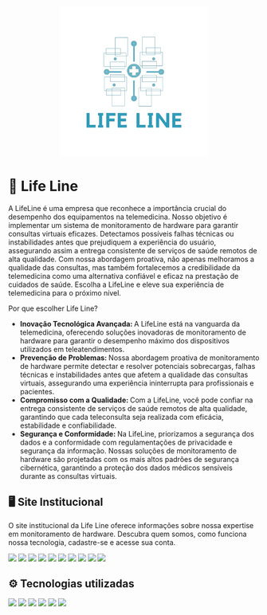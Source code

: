 <h3 align="center">
  <img src="https://github.com/LifeLine-2ADSA/Site-Institucional/blob/main/public/home/assets/images/logoLifeLine.png" alt="Life Line logo" height="300px"/>
</h3>

# 💙 Life Line 
<p>
A LifeLine é uma empresa que reconhece a importância crucial do desempenho dos equipamentos na telemedicina. Nosso objetivo é implementar um sistema de monitoramento de hardware para garantir consultas virtuais eficazes. Detectamos possíveis falhas técnicas ou instabilidades antes que prejudiquem a experiência do usuário, assegurando assim a entrega consistente de serviços de saúde remotos de alta qualidade. Com nossa abordagem proativa, não apenas melhoramos a qualidade das consultas, mas também fortalecemos a credibilidade da telemedicina como uma alternativa confiável e eficaz na prestação de cuidados de saúde. Escolha a LifeLine e eleve sua experiência de telemedicina para o próximo nível.

Por que escolher Life Line?
- <b>Inovação Tecnológica Avançada: </b> A LifeLine está na vanguarda da telemedicina, oferecendo soluções inovadoras de monitoramento de hardware para garantir o desempenho máximo dos dispositivos utilizados em teleatendimentos.
- <b> Prevenção de Problemas: </b> Nossa abordagem proativa de monitoramento de hardware permite detectar e resolver potenciais sobrecargas, falhas técnicas e instabilidades antes que afetem a qualidade das consultas virtuais, assegurando uma experiência ininterrupta para profissionais e pacientes.
- <b> Compromisso com a Qualidade: </b> Com a LifeLine, você pode confiar na entrega consistente de serviços de saúde remotos de alta qualidade, garantindo que cada teleconsulta seja realizada com eficácia, estabilidade e confiabilidade.
- <b> Segurança e Conformidade: </b> Na LifeLine, priorizamos a segurança dos dados e a conformidade com regulamentações de privacidade e segurança da informação. Nossas soluções de monitoramento de hardware são projetadas com os mais altos padrões de segurança cibernética, garantindo a proteção dos dados médicos sensíveis durante as consultas virtuais.
</p>

## 🖥️ Site Institucional
<p>O site institucional da Life Line oferece informações sobre nossa expertise em monitoramento de hardware. Descubra quem somos, como funciona nossa tecnologia, cadastre-se e acesse sua conta. </p>
<img src="https://i.imgur.com/YEsDEfv.png"/>
<img src="https://i.imgur.com/Yk9nv3T.png"/>
<img src="https://i.imgur.com/nHLdr8Z.png"/>
<img src="https://i.imgur.com/dURyA3H.png"/>
<img src="https://i.imgur.com/6vZTphq.png"/>
<img src="https://i.imgur.com/TYbkPK1.png"/>
<img src="https://i.imgur.com/XaLLrSQ.png"/>
<img src="https://i.imgur.com/oCCpdD8.png"/>
<img src="https://i.imgur.com/PZJeSHW.png"/>
<img src="https://i.imgur.com/xJL1YWe.png"/>


## ⚙ Tecnologias utilizadas
  
<img  src="https://cdn.jsdelivr.net/gh/devicons/devicon/icons/mysql/mysql-plain-wordmark.svg"  width="60"/> <img  src="https://cdn.jsdelivr.net/gh/devicons/devicon/icons/html5/html5-plain-wordmark.svg"  width="60"/> <img  src="https://cdn.jsdelivr.net/gh/devicons/devicon/icons/css3/css3-plain-wordmark.svg"  width="60"/> <img  src="https://cdn.jsdelivr.net/gh/devicons/devicon/icons/javascript/javascript-original.svg"  width="60"/> <img  src="https://cdn.jsdelivr.net/gh/devicons/devicon/icons/nodejs/nodejs-original.svg"  width="60"/> <img  src="https://cdn.jsdelivr.net/gh/devicons/devicon/icons/java/java-original.svg"  width="60"/>
